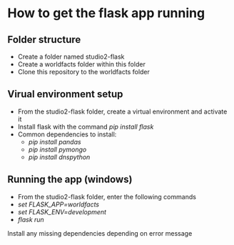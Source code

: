 # How to get the flask app running

## Folder structure
* Create a folder named studio2-flask
* Create a worldfacts folder within this folder
* Clone this repository to the worldfacts folder

## Virual environment setup
* From the studio2-flask folder, create a virtual environment and activate it
* Install flask with the command _pip install flask_
* Common dependencies to install: 
    * _pip install pandas_
    * _pip install pymongo_
    * _pip install dnspython_


## Running the app (windows)
* From the studio2-flask folder, enter the following commands
* _set FLASK\_APP=worldfacts_ 
* _set FLASK\_ENV=development_ 
* _flask run_

Install any missing dependencies depending on error message
